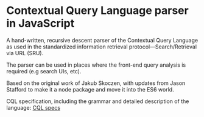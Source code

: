 Contextual Query Language parser in JavaScript
==========================================

A hand-written, recursive descent parser of the Contextual Query Language as
used in the standardized information retrieval protocol—Search/Retrieval via
URL (SRU).

The parser can be used in places where the front-end query analysis is
required (e.g search UIs, etc).

Based on the original work of Jakub Skoczen, with updates from Jason Stafford
to make it a node package and move it into the ES6 world.

CQL specification, including the grammar and detailed description of the
language: [CQL specs](http://www.loc.gov/standards/sru/cql/)
